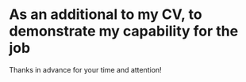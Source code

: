 # As an additional to my CV, to demonstrate my capability for the job
Thanks in advance for your time and attention!
